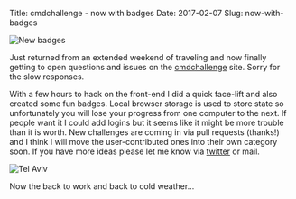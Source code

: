 Title: cmdchallenge - now with badges
Date: 2017-02-07
Slug: now-with-badges

![New badges](https://i.imgur.com/hHDsAS4h.png)


Just returned from an extended weekend of traveling and now finally getting to
open questions and issues on the [cmdchallenge](https://cmdchallenge.com) site. Sorry
for the slow responses.

With a few hours to hack on the front-end I did a quick face-lift and also created some fun badges.
Local browser storage is used to store state so unfortunately you will lose your progress from one
computer to the next. If people want it I could add logins but it seems like it might be more trouble
than it is worth.  New challenges are coming in via pull requests (thanks!) and I think I will move
the user-contributed ones into their own category soon. If you have more ideas please let me know
via [twitter](https://twitter.com/thecmdchallenge) or mail.

![Tel Aviv](https://i.imgur.com/KpNPaoIm.jpg)

Now the back to work and back to cold weather...
